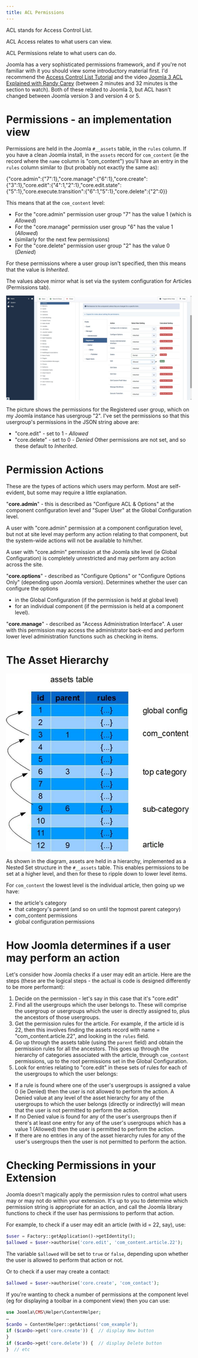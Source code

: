 ```yaml
---
title: ACL Permissions
---
```

ACL stands for Access Control List.

ACL Access relates to what users can view.

ACL Permissions relate to what users can do. 

Joomla has a very sophisticated permissions framework, and if you're not familiar with it you should view some introductory material first. I'd recommend the [Access Control List Tutorial](https://docs.joomla.org/J3.x:Access_Control_List_Tutorial) and the video [Joomla 3 ACL Explained with Randy Carey](https://www.youtube.com/watch?v=CFqXAc3orkY) (between 2 minutes and 32 minutes is the section to watch). Both of these related to Joomla 3, but ACL hasn't changed between Joomla version 3 and version 4 or 5.

# Permissions - an implementation view
Permissions are held in the Joomla `#__assets` table, in the `rules` column. If you have a clean Joomla install, in the `assets` record for `com_content` (ie the record where the `name` column is "com_content") you'll have an entry in the `rules` column similar to (but probably not exactly the same as):

{"core.admin":{"7":1},"core.manage":{"6":1},"core.create":{"3":1},"core.edit":{"4":1,"2":1},"core.edit.state":{"5":1},"core.execute.transition":{"6":1,"5":1},"core.delete":{"2":0}}

This means that at the `com_content` level:
- For the "core.admin" permission user group "7" has the value 1 (which is *Allowed*)
- For the "core.manage" permission user group "6" has the value 1 (*Allowed*)
- (similarly for the next few permissions)
- For the "core.delete" permission user group "2" has the value 0 (*Denied*)

For these permissions where a user group isn't specified, then this means that the value is *Inherited*.

The values above mirror what is set via the system configuration for Articles (Permissions tab).

![Joomla Permissions Example](_assets/permissions-example.jpg "Joomla Permissions Example")

The picture shows the permissions for the Registered user group, which on my Joomla instance has usergroup "2". I've set the permissions so that this usergroup's permissions in the JSON string above are:
- "core.edit" - set to 1 - *Allowed*
- "core.delete" - set to 0 - *Denied*
Other permissions are not set, and so these default to *Inherited*. 

# Permission Actions
These are the types of actions which users may perform. Most are self-evident, but some may require a little explanation.  

"**core.admin**" - this is described as "Configure ACL & Options" at the component configuration level and "Super User" at the Global Configuration level. 

A user with "core.admin" permission at a component configuration level, but not at site level may perform any action relating to that component, but the system-wide actions will not be available to him/her. 

A user with "core.admin" permission at the Joomla site level (ie Global Configuration) is completely unrestricted and may perform any action across the site.

"**core.options**" - described as "Configure Options" or "Configure Options Only" (depending upon Joomla version). Determines whether the user can configure the options 
- in the Global Configuration (if the permission is held at global level)
- for an individual component (if the permission is held at a component level).

"**core.manage**" - described as "Access Administration Interface". A user with this permission may access the administrator back-end and perform lower level administration functions such as checking in items. 

# The Asset Hierarchy
![Joomla Asset Hierarchy](_assets/asset-hierarchy.jpg "Joomla Asset Hierarchy")

As shown in the diagram, assets are held in a hierarchy, implemented as a Nested Set structure in the `#__assets` table. This enables permissions to be set at a higher level, and then for these to ripple down to lower level items. 

For `com_content` the lowest level is the individual article, then going up we have:
- the article's category
- that category's parent (and so on until the topmost parent category)
- com_content permissions
- global configuration permissions

# How Joomla determines if a user may perform an action
Let's consider how Joomla checks if a user may edit an article. Here are the steps (these are the logical steps - the actual is code is designed differently to be more performant):

1. Decide on the permission - let's say in this case that it's "core.edit"
2. Find all the usergroups which the user belongs to. These will comprise the usergroup or usergroups which the user is directly assigned to, plus the ancestors of those usergroups. 
3. Get the permission rules for the article. For example, if the article id is 22, then this involves finding the assets record with name = "com_content.article.22", and looking in the `rules` field.
4. Go up through the assets table (using the `parent` field) and obtain the permission rules for all the ancestors. This goes up through the hierarchy of categories associated with the article, through `com_content` permissions, up to the root permissions set in the Global Configuration. 
5. Look for entries relating to "core.edit" in these sets of rules for each of the usergroups to which the user belongs:
- If a rule is found where one of the user's usergroups is assigned a value 0 (ie Denied) then the user is not allowed to perform the action. A Denied value at any level of the asset hierarchy for any of the usergroups to which the user belongs (directly or indirectly) will mean that the user is not permitted to perform the action.
- If no Denied value is found for any of the user's usergroups then if there's at least one entry for any of the user's usergroups which has a value 1 (Allowed) then the user is permitted to perform the action.
- If there are no entries in any of the asset hierarchy rules for any of the user's usergroups then the user is not permitted to perform the action. 

# Checking Permissions in your Extension
Joomla doesn't magically apply the permission rules to control what users may or may not do within your extension. It's up to you to determine which permission string is appropriate for an action, and call the Joomla library functions to check if the user has permissions to perform that action.

For example, to check if a user may edit an article (with id = 22, say), use:
```php
$user = Factory::getApplication()->getIdentity();
$allowed = $user->authorise('core.edit', 'com_content.article.22');
```
The variable `$allowed` will be set to `true` or `false`, depending upon whether the user is allowed to perform that action or not. 

Or to check if a user may create a contact:
```php
$allowed = $user->authorise('core.create', 'com_contact');
```

If you're wanting to check a number of permissions at the component level (eg for displaying a toolbar in a component view) then you can use:
```php
use Joomla\CMS\Helper\ContentHelper;
…
$canDo = ContentHelper::getActions('com_example');
if ($canDo->get('core.create')) {  // display New button
}
if ($canDo->get('core.delete')) {  // display Delete button
}  // etc
```